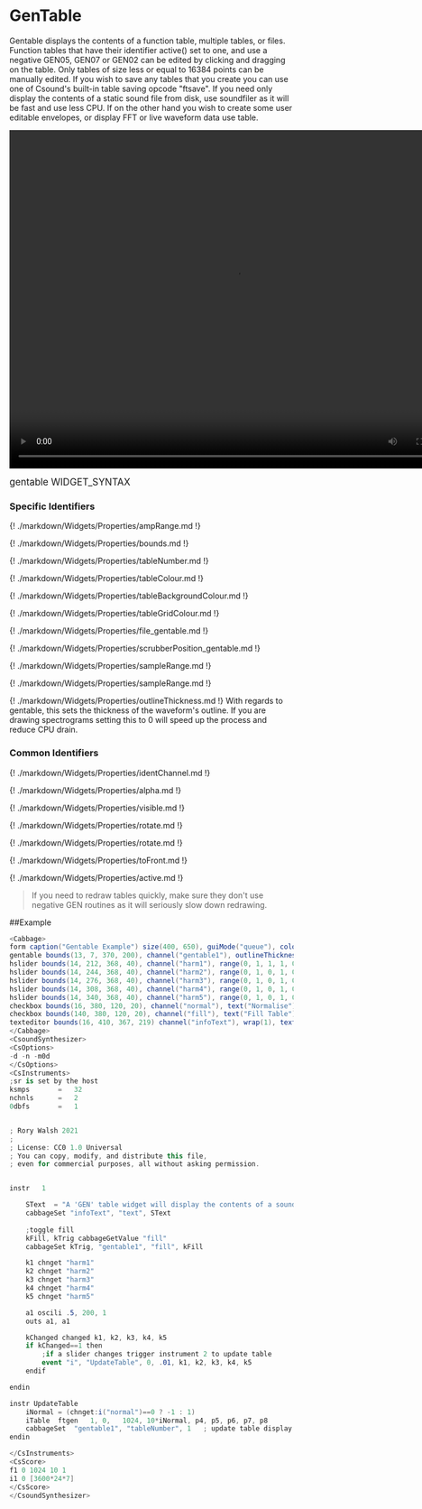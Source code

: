 # GenTable

Gentable displays the contents of a function table, multiple tables, or files. Function tables that have their identifier active() set to one, and use a negative GEN05, GEN07 or GEN02 can be edited by clicking and dragging on the table. Only tables of size less or equal to 16384 points can be manually edited. If you wish to save any tables that you create you can use one of Csound's built-in table saving opcode "ftsave". If you need only display the contents of a static sound file from disk, use soundfiler as it will be fast and use less CPU. If on the other hand you wish to create some user editable envelopes, or display FFT or live waveform data use table. 

<video width="800" height="600" controls>
<source src="../../images/docs/gentable.mp4">
</video> 

<big></pre>
gentable WIDGET_SYNTAX
</pre></big>

### Specific Identifiers

{! ./markdown/Widgets/Properties/ampRange.md !} 

{! ./markdown/Widgets/Properties/bounds.md !} 

{! ./markdown/Widgets/Properties/tableNumber.md !} 

{! ./markdown/Widgets/Properties/tableColour.md !} 

{! ./markdown/Widgets/Properties/tableBackgroundColour.md !} 

{! ./markdown/Widgets/Properties/tableGridColour.md !} 

{! ./markdown/Widgets/Properties/file_gentable.md !} 

{! ./markdown/Widgets/Properties/scrubberPosition_gentable.md !} 

{! ./markdown/Widgets/Properties/sampleRange.md !} 

{! ./markdown/Widgets/Properties/sampleRange.md !} 

{! ./markdown/Widgets/Properties/outlineThickness.md !}  With regards to gentable, this sets the thickness of the waveform's outline. If you are drawing spectrograms setting this to 0 will speed up the process and reduce CPU drain. 

### Common Identifiers

{! ./markdown/Widgets/Properties/identChannel.md !} 

{! ./markdown/Widgets/Properties/alpha.md !} 

{! ./markdown/Widgets/Properties/visible.md !} 

{! ./markdown/Widgets/Properties/rotate.md !} 

{! ./markdown/Widgets/Properties/rotate.md !} 

{! ./markdown/Widgets/Properties/toFront.md !} 

{! ./markdown/Widgets/Properties/active.md !} 
<!--(End of identifiers)/-->

>If you need to redraw tables quickly, make sure they don't use negative GEN routines as it will seriously slow down redrawing. 


##Example
<!--(Widget Example)/-->
```csharp
<Cabbage>
form caption("Gentable Example") size(400, 650), guiMode("queue"), colour(2, 145, 209), pluginId("def1")
gentable bounds(13, 7, 370, 200), channel("gentable1"), outlineThickness(3), tableNumber(1.0), tableGridColour(155, 155, 155, 255) tableBackgroundColour(0,0,0,0) tableColour:0(147, 210, 0, 255)
hslider bounds(14, 212, 368, 40), channel("harm1"), range(0, 1, 1, 1, 0.01), textColour(255, 255, 255, 255), text("Harm1")
hslider bounds(14, 244, 368, 40), channel("harm2"), range(0, 1, 0, 1, 0.01), textColour(255, 255, 255, 255), text("Harm2")
hslider bounds(14, 276, 368, 40), channel("harm3"), range(0, 1, 0, 1, 0.01), textColour(255, 255, 255, 255), text("Harm3")
hslider bounds(14, 308, 368, 40), channel("harm4"), range(0, 1, 0, 1, 0.01), textColour(255, 255, 255, 255), text("Harm4")
hslider bounds(14, 340, 368, 40), channel("harm5"), range(0, 1, 0, 1, 0.01), textColour(255, 255, 255, 255), text("Harm5")
checkbox bounds(16, 380, 120, 20), channel("normal"), text("Normalise"), value(1), fontColour:1(255, 255, 255, 255)
checkbox bounds(140, 380, 120, 20), channel("fill"), text("Fill Table"), value(1), fontColour:1(255, 255, 255, 255)
texteditor bounds(16, 410, 367, 219) channel("infoText"), wrap(1), text("A 'GEN' table widget will display the contents of a sound function table. In this example, a basic sine wave is stored in function table 1, which is defined in the CsScore section. Whenever a slider is changed, instr 1 will trigger the 'UpdateTable' instrument, which in turns creates a new function shape accordingly. It writes the shape to the same table number as defined when declaring the gentable widget.", "Although a gentable can be passed new function tables at run-time, it might incur a slight performance hit especially if the new function table is a larger. It is a better idea is to just copy the contents of one table to another using the table copy opcodes in Csound.")
</Cabbage>
<CsoundSynthesizer>
<CsOptions>
-d -n -m0d
</CsOptions>
<CsInstruments>
;sr is set by the host
ksmps 		= 	32
nchnls 		= 	2
0dbfs		=	1


; Rory Walsh 2021 
;
; License: CC0 1.0 Universal
; You can copy, modify, and distribute this file, 
; even for commercial purposes, all without asking permission. 


instr	1

    SText  = "A 'GEN' table widget will display the contents of a sound function table. In this example, a basic sine wave is stored in function table 1, which is defined in the CsScore section. Whenever a slider is changed, instr 1 will trigger the 'UpdateTable' instrument, which in turns creates a new function shape accordingly. It writes the shape to the same table number as defined when declaring the gentable widget.\n\nAlthough a gentable can be passed new function tables at run-time, it might incur a slight performance hit especially if the new function table is a larger. It is a better idea is to just copy the contents of one table to another using the table copy opcodes in Csound."
    cabbageSet "infoText", "text", SText
    
    ;toggle fill
    kFill, kTrig cabbageGetValue "fill"
    cabbageSet kTrig, "gentable1", "fill", kFill 

    k1 chnget "harm1"
    k2 chnget "harm2"
    k3 chnget "harm3"
    k4 chnget "harm4"
    k5 chnget "harm5"

    a1 oscili .5, 200, 1
    outs a1, a1

    kChanged changed k1, k2, k3, k4, k5
    if kChanged==1 then
        ;if a slider changes trigger instrument 2 to update table
        event "i", "UpdateTable", 0, .01, k1, k2, k3, k4, k5
    endif

endin

instr UpdateTable
    iNormal = (chnget:i("normal")==0 ? -1 : 1)
    iTable	ftgen	1, 0,   1024, 10*iNormal, p4, p5, p6, p7, p8
    cabbageSet	"gentable1", "tableNumber", 1	; update table display
endin

</CsInstruments>
<CsScore>
f1 0 1024 10 1
i1 0 [3600*24*7]
</CsScore>
</CsoundSynthesizer>

```
<!--(End Widget Example)/-->
